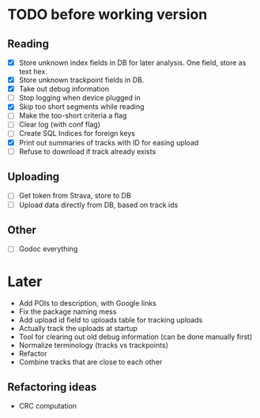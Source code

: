 TODO before working version
===========================

Reading
-------

- [x] Store unknown index fields in DB for later analysis. One field, store as text hex.
- [x] Store unknown trackpoint fields in DB.
- [x] Take out debug information
- [ ] Stop logging when device plugged in
- [x] Skip too short segments while reading
- [ ] Make the too-short criteria a flag
- [ ] Clear log (with conf flag)
- [ ] Create SQL Indices for foreign keys
- [x] Print out summaries of tracks with ID for easing upload
- [ ] Refuse to download if track already exists

Uploading
---------

- [ ] Get token from Strava, store to DB
- [ ] Upload data directly from DB, based on track ids

Other
-----

- [ ] Godoc everything

Later
=====

- Add POIs to description, with Google links
- Fix the package naming mess
- Add upload id field to uploads table for tracking uploads
- Actually track the uploads at startup
- Tool for clearing out old debug information (can be done manually first)
- Normalize terminology (tracks vs trackpoints)
- Refactor
- Combine tracks that are close to each other

Refactoring ideas
-----------------

- CRC computation